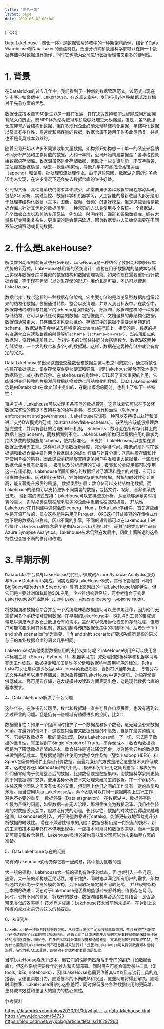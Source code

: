```yaml
---
title: "湖仓一体"
layout: page
date: 2099-06-02 00:00
---
```

[TOC]


Data Lakehouse（湖仓一体）是数据管理领域中的一种新架构范例，结合了Data Warehouse和Data Lakes的最佳特性。数据分析师和数据科学家可以在同一个数据存储中对数据进行操作，同时它也能为公司进行数据治理带来更多的便利性。

# 1. 背景

在Databricks的过去几年中，我们看到了一种新的数据管理范式，该范式出现在许多客户和案例中：LakeHouse。在这篇文章中，我们将描述这种新范式及其相对于先前方案的优势。


数据仓库技术自1980诞生以来一直在发展，其在决策支持和商业智能应用方面拥有悠久的历史，而MPP体系结构使得系统能够处理更大数据量。但是，虽然数据仓库非常适合结构化数据，但许多现代企业必须处理非结构化数据、半结构化数据以及具有多样性，高速度和高容量的数据。数据仓库不适用于许多此类场景，并且也不是最具成本效益的。 

随着公司开始从许多不同源收集大量数据，架构师开始构想一个单一的系统来容纳不同分析产品和工作负载的数据。大约十年前，公司开始构建数据湖：各种格式原始数据的存储库。数据湖虽然适合存储数据，但缺少一些关键功能：不支持事务、无法提高数据质量、缺乏一致性/隔离性，导致几乎不可能混合处理追加（append）和读取，批处理和流处理作业。由于这些原因，数据湖之前的许多承诺尚未实现，在许多情况下还会失去数据仓库的许多好处。

公司对灵活、高性能系统的需求并未减少，如需要用于各种数据应用程序的系统，包括SQL分析、实时监控、数据科学和机器学习。人工智能的最新进展大部分是用于处理非结构化数据（文本，图像，视频，音频）的更好模型，但是这些恰恰是数据仓库未针对其优化的数据类型。一种常见的方法是使用多个系统-一个数据湖，几个数据仓库以及其他专用系统，例如流，时间序列，图形和图像数据库。拥有大量系统会带来复杂性，更重要的是会带来延迟，因为数据专业人员始终需要在不同系统之间移动或复制数据。



# 2. 什么是LakeHouse?

解决数据湖限制的新系统开始出现，LakeHouse是一种结合了数据湖和数据仓库优势的新范式。LakeHouse使用新的系统设计：直接在用于数据湖的低成本存储上实现与数据仓库中类似的数据结构和数据管理功能。如果你现在需要重新设计数据仓库，鉴于现在存储（以对象存储的形式）廉价且高可靠，不妨可以使用LakeHouse。

数据仓库：数仓这样的一种数据存储架构，它主要存储的是以关系型数据库组织起来的结构化数据。数据通过转换、整合以及清理，并导入到目标表中。在数仓中，数据存储的结构与其定义的schema是强匹配的。
数据湖：数据湖这样的一种数据存储结构，它可以存储任何类型的数据，包括像图片、文档这样的非结构化数据。数据湖通常更大，其存储成本也更为廉价。存储其中的数据不需要满足特定的schema，数据湖也不会尝试去将特定的schema施行其上。相反的是，数据的拥有者通常会在读取数据的时候解析schema（schema-on-read），当处理相应的数据时，将转换施加其上。
   当初许多的公司往往同时会搭建数仓、数据湖这两种存储架构，一个大的数仓和多个小的数据湖。这样，数据在这两种存储中就会有肯定的冗余。

   Data Lakehouse的出现试图去交融数仓和数据湖这两者之间的差别，通过将数仓构建在数据湖上，使得存储变得更为便宜和弹性，同时lakehouse能够有效地提升数据质量，减小数据冗余。在lakehouse的构建中，ETL起了非常重要的作用，它能够将未经规整的数据湖层数据转换成数仓层结构化的数据。Data Lakehouse概念是由Databricks在此文[1]中提出的，在提出概念的同时，也列出了如下一些特性：

事务支持：Lakehouse可以处理多条不同的数据管道。这意味着它可以在不破坏数据完整性的前提下支持并发的读写事务。
模式执行和治理（Schema enforcement and governance）：LakeHouse应该有一种可以支持模式执行和演进、支持DW模式的范式（如star/snowflake-schemas）。该系统应该能够推理数据完整性，并具有健壮的治理和审计机制。
Schemas：数仓会在所有存储其上的数据上施加Schema，而数据湖则不会。Lakehouse的架构可以根据应用的需求为绝大多数的数据施加schema，使其标准化。
BI支持：LakeHouse可以直接在源数据上使用BI工具。这样可以提高数据新鲜度，减少等待时间，降低必须同时在数据湖和数据仓库中操作两个数据副本的成本
存储与计算分离：这意味着存储和计算使用单独的集群，因此这些系统能够支持更多用户并发和更大数据量。一些现代数据仓库也具有此属性。
报表以及分析应用的支持：报表和分析应用都可以使用这一存储架构。Lakehouse里面所保存的数据经过了清理和整合的过程，它可以用来加速分析。同时相比于数仓，它能够保存更多的数据，数据的时效性也会更高，能显著提升报表的质量。
数据类型扩展：数仓仅可以支持结构化数据，而Lakehouse的结构可以支持更多不同类型的数据，包括文件、视频、音频和系统日志。
端到端的流式支持：Lakehouse可以支持流式分析，从而能够满足实时报表的需求，实时报表在现在越来越多的企业中重要性在逐渐提高。
开放性：Lakehouse在其构建中通常会使Iceberg，Hudi，Delta Lake等组件，首先这些组件是开源开放的，其次这些组件采用了Parquet，ORC这样开放兼容的存储格式作为下层的数据存储格式，因此不同的引擎，不同的语言都可以在Lakehouse上进行操作
Lakehouse的概念最早是由Databricks所提出的，而其他的类似的产品有Azure Synapse Analytics。Lakehouse技术仍然在发展中，因此上面所述的这些特性也会被不断的修订和改进。

 
# 3. 早期示例

Databricks平台具有LakeHouse的特性。微软的Azure Synapse Analytics服务与Azure Databricks集成，可实现类似LakeHouse模式，其他托管服务（例如BigQuery和Redshift Spectrum）具有上面列出的一些LakeHouse功能特性，但它们是主要针对BI和其他SQL应用。企业若想构建系统，可参考适合于构建LakeHouse的开源组件（Delta Lake，Apache Iceberg，Apache Hudi）。

将数据湖和数据仓库合并至一个系统意味着数据团队可以更快地迁移，因为他们无需访问多个系统便可使用数据。在早期的LakeHouse中，SQL与BI工具的集成通常足以满足大多数企业数据仓库的需求。虽然可以使用物化视图和存储过程，但用户可能需要采用其他机制，这些机制与传统数据仓库中的机制不同。后者对于“lift and shift scenarios”尤为重要，“lift and shift scenarios”要求系统所具有的语义与旧的商业数据仓库的语义几乎相同。

LakeHouse对其他类型数据应用的支持又如何呢？LakeHouse的用户可以使用各种标准工具（Spark，Python，R，机器学习库）来处理如数据科学和机器学习等非BI工作负载。数据探索和加工是许多分析和数据科学应用程序的标准。Delta Lake可以让用户逐步改进LakeHouse的数据质量，直到可以使用为止。 尽管分布式文件系统可以用于存储层，但对象存储在LakeHouse中更为常见。对象存储提供低成本、高可用的存储，在大规模并发读取方面表现出色，这是现代数据仓库的基本要求。



4、Data lakehouse解决了什么问题

   这些年来，在许多的公司里，数仓和数据湖一直并存且各自发展着，也没有遇到过太过严重的问题。但是仍有一些领域有值得进步的空间，比如：

数据重复性：如果一个组织同时维护了一个数据湖和多个数仓，这无疑会带来数据冗余。在最好的情况下，这仅仅只会带来数据处理的不高效，但是在最差的情况下，它会导致数据不一致的情况出现。Data Lakehouse统一了一切，它去除了数据的重复性，真正做到了Single Version of Truth。
高存储成本：数仓和数据湖都是为了降低数据存储的成本。数仓往往是通过降低冗余，以及整合异构的数据源来做到降低成本。而数据湖则往往使用大数据文件系统（譬如Hadoop HDFS）和Spark在廉价的硬件上存储计算数据。而最为廉价的方式是结合这些技术来降低成本，这就是现在Lakehouse架构的目标。
报表和分析应用之间的差异：报表分析师们通常倾向于使用整合后的数据，比如数仓或是数据集市。而数据科学家则更倾向于同数据湖打交道，使用各种分析技术来处理未经加工的数据。在一个组织内，往往这两个团队之间没有太多的交集，但实际上他们之间的工作又有一定的重复和矛盾。而当使用Data Lakehouse后，两个团队可以在同一数据架构上进行工作，避免不必要的重复。
数据停滞（Data stagnation）：在数据湖中，数据停滞是一个最为严重的问题，如果数据一直无人治理，那将很快变为数据沼泽。我们往往轻易的将数据丢入湖中，但缺乏有效的治理，长此以往，数据的时效性变得越来越难追溯。Lakehouse的引入，对于海量数据进行catalog，能够更有效地帮助提升分析数据的时效性。
潜在不兼容性带来的风险：数据分析仍是一门兴起的技术，新的工具和技术每年仍在不停地出现中。一些技术可能只和数据湖兼容，而另一些则又可能只和数仓兼容。Lakehouse灵活的架构意味着公司可以为未来做两方面的准备。
 

5、Data Lakehouse存在的问题

   现有的Lakehouse架构仍存在着一些问题，其中最为显著的是：

大一统的架构：Lakehouse大一统的架构有许多的优点，但也会引入一些问题。通常，大一统的架构缺乏灵活性，难于维护，同时难以满足所有用户的需求，架构师通常更倾向于使用多模的架构，为不同的场景定制不同的范式。
并非现有架构上本质的改进：现在对于Lakehouse是否真的能够带来额外的价值仍存在疑问。同时，也有不同的意见 - 将现有的数仓、数据湖结构与合适的工具结合 - 是否会带来类似的效率呢？
技术尚未成熟：Lakehouse技术当前尚未成熟，在达到上文所提的能力之前仍有较长的路要走。
 

6、从BI到AI

    LakeHouse是一种新的数据管理范式，从根本上简化了企业数据基础架构，并且有望在机器学习已渗透到每个行业的时代加速创新。过去公司产品或决策中涉及的大多数数据都是来自操作系统的结构化数据，而如今，许多产品都以计算机视觉和语音模型、文本挖掘等形式集成了AI。而为什么要使用LakeHouse而不是数据湖来进行AI？是因为LakeHouse可以提供数据版本控制、治理、安全性和ACID属性，即使对于非结构化数据也是如此。

   当前LakeHouse降低了成本，但它们的性能仍然落后于专门的系统（如数据仓库），但这些系统需要数年的投入和实际部署。同时用户可能会偏爱某些工具（BI tools, IDEs, notebooks），因此LakeHouse也需要改善其UX以及与流行工具的连接器，以便更具吸引力。随着技术的不断成熟和发展，这些问题将得到解决。随着时间推移，LakeHouse将缩小这些差距，同时保留服务各种数据应用的更简单、更具成本效益和更强大的能力的核心属性。

 

参考资料

https://databricks.com/blog/2020/01/30/what-is-a-data-lakehouse.html
https://www.jdon.com/54723
https://blog.csdn.net/wypblog/article/details/110297960